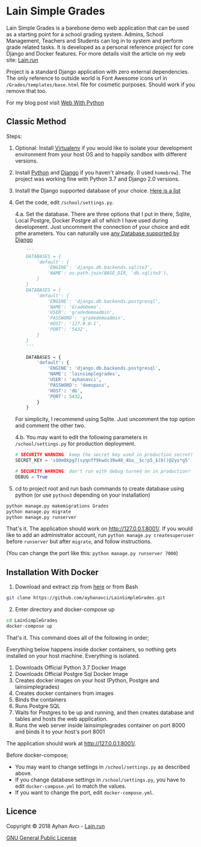 # Lain Simple Grades

Lain Simple Grades is a barebone demo web application that can be used as a starting point for a school grading system. Admins, School Management, Teachers and Students can log in to system and perform grade related tasks. It is developed as a personal reference project for core Django and Docker features. For more details visit the article on my web site: [Lain.run](https://lain.run/)

Project is a standard Django application with zero external dependencies. The only reference to outside world is Font Awesome icons url in ```/Grades/templates/base.html``` file for cosmetic purposes. Should work if you remove that too.

For my blog post visit [Web With Python](https://lain.run/projects/Web-With-Python/)
## Classic Method

Steps:

1. Optional: Install [Virtualenv](https://virtualenv.pypa.io/en/stable/) if you would like to isolate your  development environment from your host OS and to happily sandbox with different versions.

2. Install [Python](https://www.python.org/downloads/) and [Django](https://docs.djangoproject.com/en/2.0/topics/install/) if you haven't already. (I used ```homebrew```). The project was working fine with Python 3.7 and Django 2.0 versions.

3. Install the Django supported database of your choice. [Here is a list](https://docs.djangoproject.com/en/2.0/ref/databases/)

4. Get the code, edit ```/school/settings.py```. 

    4.a. Set the database. There are three options that I put in there, Sqlite, Local Postgre, Docker Postgre all of which I have used during development. Just uncomment the connection of your choice and edit pthe arameters. You can naturally use [any Database supported by Django]((https://docs.djangoproject.com/en/2.0/ref/databases/))

    ```Python
        '''
        DATABASES = {
            'default': {
                'ENGINE': 'django.db.backends.sqlite3',
                'NAME': os.path.join(BASE_DIR, 'db.sqlite3'),
            }
        }
        DATABASES = {
            'default': {
                'ENGINE': 'django.db.backends.postgresql',
                'NAME': 'GradeDemo',
                'USER': 'gradedemoadmin',
                'PASSWORD': 'gradedemoadmin',
                'HOST': '127.0.0.1',
                'PORT': '5432',
            }
        }
        '''

        DATABASES = {
            'default': {
                'ENGINE': 'django.db.backends.postgresql',
                'NAME': 'lainsimplegrades',
                'USER': 'ayhanavci',
                'PASSWORD': 'demopass',
                'HOST': 'db',
                'PORT': 5432,
            }
        }
    ```

    For simplicity, I recommend using Sqlite. Just uncomment the top option and comment the other two.



    4.b. You may want to edit the following parameters in ```/school/settings.py``` for production deployment.

    ```Python
    # SECURITY WARNING: keep the secret key used in production secret!
    SECRET_KEY = 's$0m8kpg7(syqnff9kwdc39w48_4ba__$c!p5_$(b()@2ys*g5'

    # SECURITY WARNING: don't run with debug turned on in production!
    DEBUG = True
    ```

5. cd to project root and run bash commands to create database using python (or use ```python3``` depending on your installation)

```bash
python manage.py makemigrations Grades
python manage.py migrate
python manage.py runserver
```

That's it. The application should work on http://127.0.0.1:8001/. If you would like to add an administrator account, run ```python manage.py createsuperuser``` before ```runserver``` but after ```migrate```, and follow instructions.

(You can change the port like this: ```python manage.py runserver 7000```)

## Installation With Docker

1. Download and extract zip from [here](https://github.com/ayhanavci/LainSimpleGrades/archive/master.zip) or from Bash

```bash
git clone https://github.com/ayhanavci/LainSimpleGrades.git
```

2. Enter directory and docker-compose up

```bash
cd LainSimpleGrades
docker-compose up
```

That's it. This command does all of the following in order;

Everything below happens inside docker containers, so nothing gets installed on your host machine. Everything is isolated.

1. Downloads Official Python 3.7 Docker Image
2. Downloads Official Postgre Sql Docker Image
3. Creates docker images on your host (Python, Postgre and lainsimplegrades)
4. Creates docker containers from images
5. Binds the containers
6. Runs Postgre SQL
7. Waits for Postgres to be up and running, and then creates database and tables and hosts the web application.
8. Runs the web server inside lainsimplegrades container on port 8000 and binds it to your host's port 8001

The application should work at http://127.0.0.1:8001/. 

Before docker-compose;

* You may want to change settings in ```/school/settings.py``` as described above.
* If you change database settings in ```/school/settings.py```, you have to edit ```docker-compose.yml``` to match the values.
* If you want to change the port, edit ```docker-compose.yml```.

## Licence
Copyright © 2018 Ayhan Avcı - [Lain.run](https://lain.run/)

[GNU General Public License](https://www.gnu.org/licenses/#GPL)
